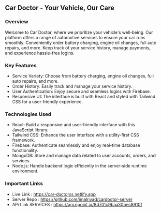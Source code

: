 ## Car Doctor - Your Vehicle, Our Care

### Overview
Welcome to Car Doctor, where we prioritize your vehicle's well-being. Our platform offers a range of automotive services to ensure your car runs smoothly. Conveniently order battery charging, engine oil changes, full auto repairs, and more. Keep track of your service history, manage payments, and experience hassle-free logins.

### Key Features
- Service Variety: Choose from battery charging, engine oil changes, full auto repairs, and more.
- Order History: Easily track and manage your service history.
- User Authentication: Enjoy secure and seamless logins with Firebase.
- Responsive UI: The interface is built with React and styled with Tailwind CSS for a user-friendly experience.

### Technologies Used
- React: Build a responsive and user-friendly interface with this JavaScript library.
- Tailwind CSS: Enhance the user interface with a utility-first CSS framework.
- Firebase: Authenticate seamlessly and enjoy real-time database functionality.
- MongoDB: Store and manage data related to user accounts, orders, and services.
- Node.js: Handle backend logic efficiently in the server-side runtime environment.


### Important Links
- Live Link : https://car-doctorss.netlify.app
- Server Repo : https://github.com/imalriyad/cardoctor-server
- APi Link SERVICES : https://api.npoint.io/8d701c9baa305ec8910f

